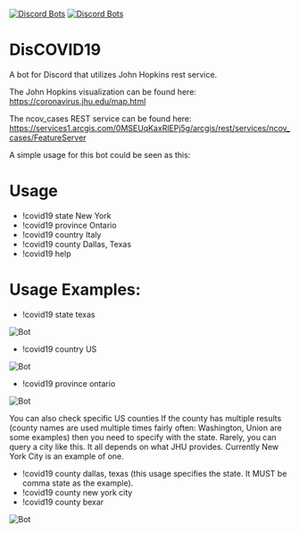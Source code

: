 [![Discord Bots](https://top.gg/api/widget/status/693300458055401556.svg?noavatar=true)](https://top.gg/bot/693300458055401556)
[![Discord Bots](https://top.gg/api/widget/servers/693300458055401556.svg?noavatar=true)](https://top.gg/bot/693300458055401556)

# DisCOVID19
A bot for Discord that utilizes John Hopkins rest service.

The John Hopkins visualization can be found here: https://coronavirus.jhu.edu/map.html

The ncov_cases REST service can be found here: https://services1.arcgis.com/0MSEUqKaxRlEPj5g/arcgis/rest/services/ncov_cases/FeatureServer

A simple usage for this bot could be seen as this:

# Usage
* !covid19 state New York
* !covid19 province Ontario
* !covid19 country Italy
* !covid19 county Dallas, Texas
* !covid19 help

# Usage Examples:
* !covid19 state texas

![Bot](https://i.imgur.com/Rodv3eH.png)

* !covid19 country US

![Bot](https://i.imgur.com/vI4XkJw.png)

* !covid19 province ontario

![Bot](https://i.imgur.com/cNwJu3q.png)

You can also check specific US counties 
If the county has multiple results (county names are used multiple times fairly often: Washington, Union are some examples) then you need to specify with the state.
Rarely, you can query a city like this. It all depends on what JHU provides. 
Currently New York City is an example of one. 

* !covid19 county dallas, texas (this usage specifies the state. It MUST be comma state as the example).
* !covid19 county new york city
* !covid19 county bexar

![Bot](https://i.imgur.com/kIraHT3.png)
